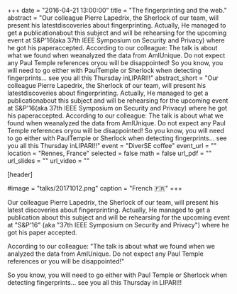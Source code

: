 +++
date = "2016-04-21 13:00:00"
title = "The fingerprinting and the web."
abstract = "Our colleague Pierre Lapedrix, the Sherlock of our team, will present his latestdiscoveries about fingerprinting. Actually, He managed to get a publicationabout this subject and will be rehearsing for the upcoming event at S&P'16(aka 37th IEEE Symposium on Security and Privacy) where he got his paperaccepted. According to our colleague: The talk is about what we found when weanalyzed the data from AmIUnique. Do not expect any Paul Temple references oryou will be disappointed! So you know, you will need to go either with PaulTemple or Sherlock when detecting fingerprints... see you all this Thursday inLIPARI!!"
abstract_short = "Our colleague Pierre Lapedrix, the Sherlock of our team, will present his latestdiscoveries about fingerprinting. Actually, He managed to get a publicationabout this subject and will be rehearsing for the upcoming event at S&P'16(aka 37th IEEE Symposium on Security and Privacy) where he got his paperaccepted. According to our colleague: The talk is about what we found when weanalyzed the data from AmIUnique. Do not expect any Paul Temple references oryou will be disappointed! So you know, you will need to go either with PaulTemple or Sherlock when detecting fingerprints... see you all this Thursday inLIPARI!!"
event = "DiverSE coffee"
event_url = ""
location = "Rennes, France"
selected = false
math = false
url_pdf = ""
url_slides = ""
url_video = ""


[header]

#image = "talks/20171012.png"
caption = "French :fr:"
+++


Our colleague Pierre Lapedrix, the Sherlock of our team, will present his latest discoveries about fingerprinting. Actually, He managed to get a publication about this subject and will be rehearsing for the upcoming event at "S&P'16" (aka "37th IEEE Symposium on
Security and Privacy") where he got his paper accepted.

According to our colleague: "The talk is about what we found when we analyzed the data from
AmIUnique. Do not expect any Paul Temple references or you will be
disappointed!"

So you know, you will need to go either with Paul Temple or Sherlock when detecting fingerprints... see you all this Thursday in LIPARI!!
